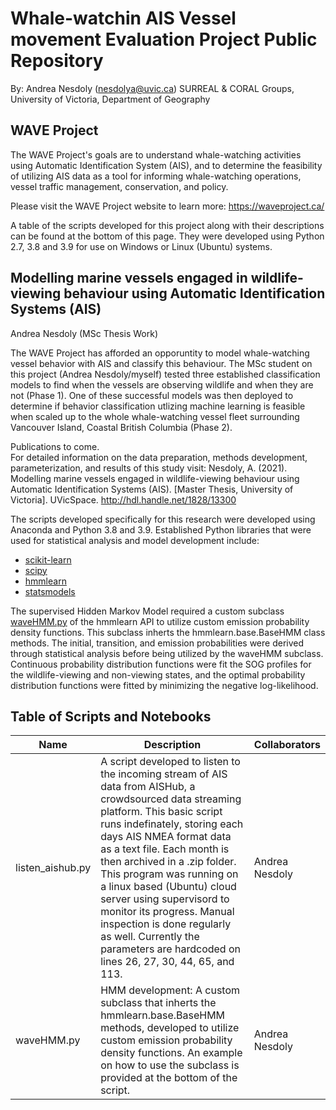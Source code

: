 # Whale-watchin AIS Vessel movement Evaluation Project Public Repository
By: Andrea Nesdoly (nesdolya@uvic.ca)
SURREAL & CORAL Groups, University of Victoria, Department of Geography

## WAVE Project
The WAVE Project's goals are to understand whale-watching activities using Automatic Identification System (AIS), and to determine the feasibility of utilizing AIS data as a tool for informing whale-watching operations, vessel traffic management, conservation, and policy.

Please visit the WAVE Project website to learn more: https://waveproject.ca/

A table of the scripts developed for this project along with their descriptions can be found at the bottom of this page. They were developed using Python 2.7, 3.8 and 3.9 for use on Windows or Linux (Ubuntu) systems.

## Modelling marine vessels engaged in wildlife-viewing behaviour using Automatic Identification Systems (AIS)
Andrea Nesdoly (MSc Thesis Work)

The WAVE Project has afforded an opporuntity to model whale-watching vessel behavior with AIS and classify this behaviour. The MSc student on this project (Andrea Nesdoly/myself) tested three established classification models to find when the vessels are observing wildlife and when they are not (Phase 1). One of these successful models was then deployed to determine if behavior classification utlizing machine learning is feasible when scaled up to the whole whale-watching vessel fleet surrounding Vancouver Island, Coastal British Columbia (Phase 2).

Publications to come.  
For detailed information on the data preparation, methods development, parameterization, and results of this study visit: Nesdoly, A. (2021). Modelling marine vessels engaged in wildlife-viewing behaviour using Automatic Identification Systems (AIS). [Master Thesis, University of Victoria]. UVicSpace. http://hdl.handle.net/1828/13300

The scripts developed specifically for this research were developed using Anaconda and Python 3.8 and 3.9. Established Python libraries that were used for statistical analysis and model development include:
- [scikit-learn](https://scikit-learn.org/stable/)
- [scipy](https://scipy.org/)
- [hmmlearn](https://hmmlearn.readthedocs.io/en/latest/)
- [statsmodels](https://www.statsmodels.org/stable/index.html) 

The supervised Hidden Markov Model required a custom subclass [waveHMM.py](https://github.com/nesdolya/WAVE_public/blob/master/waveHMM.py) of the hmmlearn API to utilize custom emission probability density functions. This subclass inherts the hmmlearn.base.BaseHMM class methods. The initial, transition, and emission probabilities were derived through statistical analysis before being utilized by the waveHMM subclass. Continuous probability distribution functions were fit the SOG profiles for the wildlife-viewing and non-viewing states, and the optimal probability distribution functions were fitted by minimizing the negative log-likelihood.

## Table of Scripts and Notebooks
|Name|Description|Collaborators|
|----|-----------|-------------|
|listen_aishub.py| A script developed to listen to the incoming stream of AIS data from AISHub, a crowdsourced data streaming platform. This basic script runs indefinately, storing each days AIS NMEA format data as a text file. Each month is then archived in a .zip folder. This program was running on a linux based (Ubuntu) cloud server using supervisord to monitor its progress. Manual inspection is done regularly as well. Currently the parameters are hardcoded on lines 26, 27, 30, 44, 65, and 113.| Andrea Nesdoly |
|waveHMM.py| HMM development: A custom subclass that inherts the hmmlearn.base.BaseHMM methods, developed to utilize custom emission probability density functions. An example on how to use the subclass is provided at the bottom of the script.| Andrea Nesdoly |
